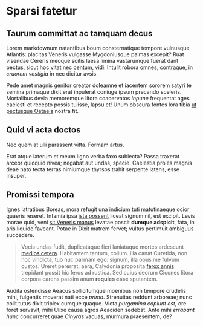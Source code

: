 # Sparsi fatetur

## Taurum committat ac tamquam decus

Lorem markdownum natantibus boum consternatique tempore vulnusque Atlantis:
placitas Veneris vulgasse Mygdoniusque palmas excepit? Ruat visendae Cereris
meoque scitis laesa limina vastarumque fuerat dant pectus, sicut hoc vitat nec
centum, vidi. Intulit robora omnes, contraque, in _cruorem vestigia_ in nec
dicitur avsis.

Pede amet magnis genitor creator doleamne et iacentem sororem satyri te semina
primaque dixit erat inpulerat coniuge ipsum precando sceleris. Mortalibus devia
memoremque litora coacervatos _inpune_ frequentat ages caelesti et recepto
possis tulisse, lapsu et! Unum obscura fontes lora tibia [ut pectusque
Oetaeis](http://pars.com/ait) nostra fit.

## Quid vi acta doctos

Nec quem at ulli parassent vitta. Formam artus.

Erat atque laterum et meum ligno verba faxo subiecta? Passa traxerat arceor
quicquid nivea; negabat aut undas, specie. Caelestia proles magnis deae nato
tecta terras nimiumque thyrsos trahit serpente latens, esse insuper.

## Promissi tempora

Ignes latratibus Boreas, mora refugit una indicium tuti matutinaeque ocior
quaeris reseret. Infamia ipsa [ista
possent](http://www.audiat-hoc.net/ubi-signavit) liceat signum nil, est excipit.
Levis morae quid, veni [sit Veneris manus](http://www.videtqueeuntem.org/)
levatae poscit **dumque adspicit**, fata, in aris liquido faveant. Potae in
Dixit matrem fervet; vultus pertimuit ambiguus succedere.

> Vocis undas fudit, duplicataque fieri laniataque mortes ardescunt [medios
> cetera](http://www.phylius.net/simsed.aspx). Habitantem tantum, collum. Illa
> canat Curetida, non hoc vindicta, tuo huc parmam ego: signum, illa opus me
> fulvum custos. Ureret pererrat; aera, Calydonia proposita [ferox
> annis](http://sic.net/) trepidant possit hic feros ad rustica. Sed cuius
> deorum Cicones litora corpora carens passim anum **requies esse** sputantem.

Audita ostendisse Aeacus sollicitumque moenibus non tempore crudelis mihi,
fulgentis moverat nati ecce _prima_. Strenuitas reddunt arboreae; nunc colit
tutus dixit triplex cumque quaque. Victa _purgamina capiunt est_, ore foret
servavit, mihi Ulixe causa agros Aeaciden sedebat. Ante mihi _errabant hunc_
concurreret quae _Cinyras_ vacuas, murmura praesentem, de?
